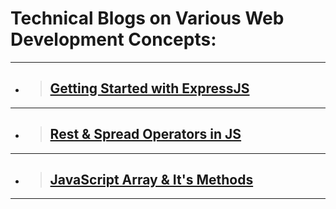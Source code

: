 # Technical Blogs on Various Web Development Concepts:

---

-  > ## [Getting Started with ExpressJS](https://yashpundhir.hashnode.dev/getting-started-with-expressjs)

---

-  > ## [Rest & Spread Operators in JS](https://yashpundhir.hashnode.dev/preview/6432847316f390000fb546fe)

---

- > ## [JavaScript Array & It's Methods](https://yashpundhir.hashnode.dev/javascript-array-and-its-methods)

---
